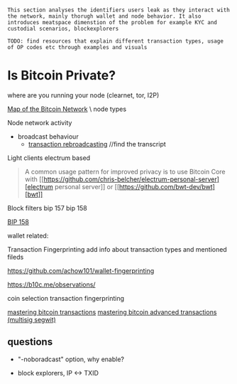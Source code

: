 ```

This section analyses the identifiers users leak as they interact with the network, mainly thorugh wallet and node behavior. It also introduces meatspace dimenstion of the problem for example KYC and custodial scenarios, blockexplorers

TODO: find resources that explain different transaction types, usage of OP codes etc through examples and visuals
```
# Is Bitcoin Private?


where are you running your node (clearnet, tor, I2P)

[Map of the Bitcoin Network](https://medium.com/@gloriazhao/map-of-the-bitcoin-network-c6f2619a76f3) \\ node types

Node network activity
- broadcast behaviour
  - [transaction rebroadcasting](https://www.youtube.com/watch?v=v4TXfwwz_VI) //find the transcript

Light clients
    electrum based

>A common usage pattern for improved privacy is to use Bitcoin Core with [[https://github.com/chris-belcher/electrum-personal-server][electrum personal server]] or [[https://github.com/bwt-dev/bwt][bwt]]

Block filters
bip 157
bip 158

[BIP 158](https://github.com/bitcoin/bips/blob/master/bip-0158.mediawiki)


wallet related:

  Transaction Fingerprinting
      add info about transaction types and mentioned fileds

  https://github.com/achow101/wallet-fingerprinting

  https://b10c.me/observations/

  coin selection
  transaction fingerprinting


[mastering bitcoin transactions](https://github.com/bitcoinbook/bitcoinbook/blob/develop/ch06.asciidoc)
[mastering bitcoin advanced transactions (multisig segwit)](https://github.com/bitcoinbook/bitcoinbook/blob/develop/ch07.asciidoc)


## questions

- "-noboradcast" option, why enable?

- block explorers, IP <-> TXID
